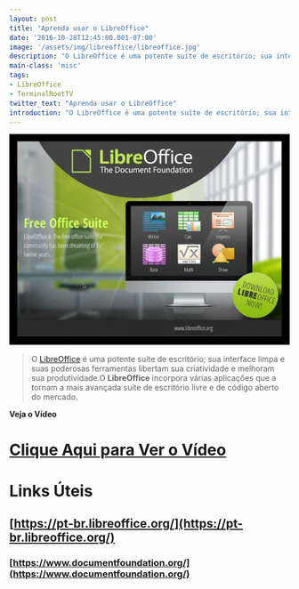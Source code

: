 ```yaml
---
layout: post
title: "Aprenda usar o LibreOffice"
date: '2016-10-28T12:45:00.001-07:00'
image: '/assets/img/libreoffice/libreoffice.jpg'
description: "O LibreOffice é uma potente suíte de escritório; sua interface limpa e suas poderosas ferramentas libertam sua criatividade e melhoram sua produtividade."
main-class: 'misc'
tags:
- LibreOffice
- TerminalRootTV
twitter_text: "Aprenda usar o LibreOffice"
introduction: "O LibreOffice é uma potente suíte de escritório; sua interface limpa e suas poderosas ferramentas libertam sua criatividade e melhoram sua produtividade."
---
```


![LibreOffice](/assets/img/libreoffice/libreoffice.jpg)

> O [LibreOffice](https://pt-br.libreoffice.org/) é uma potente suíte de escritório; sua interface limpa e suas poderosas ferramentas libertam sua criatividade e melhoram sua produtividade.O __LibreOffice__ incorpora várias aplicações que a tornam a mais avançada suíte de escritório livre e de código aberto do mercado.

__Veja o Vídeo__


# [Clique Aqui para Ver o Vídeo](https://www.youtube.com/watch?v=pAMtbwGySI0)


# Links Úteis

## [https://pt-br.libreoffice.org/](https://pt-br.libreoffice.org/)

### [https://www.documentfoundation.org/](https://www.documentfoundation.org/)
